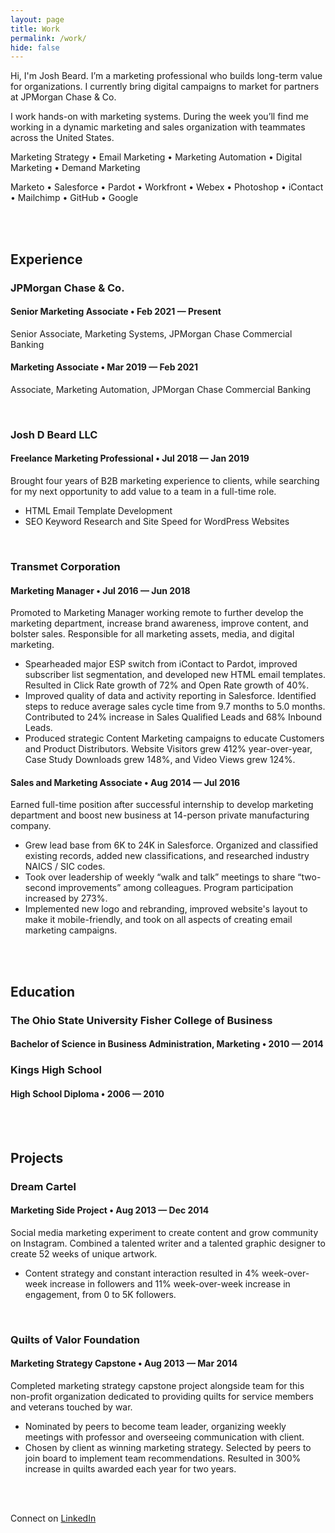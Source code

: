 ```yaml
---
layout: page
title: Work
permalink: /work/
hide: false
---
```



Hi, I'm Josh Beard. I’m a marketing professional who builds long-term value for organizations. I currently bring digital campaigns to market for partners at JPMorgan Chase & Co.

I work hands-on with marketing systems. During the week you’ll find me working in a dynamic marketing and sales organization with teammates across the United States.

Marketing Strategy • Email Marketing • Marketing Automation • Digital Marketing • Demand Marketing

Marketo • Salesforce • Pardot • Workfront • Webex • Photoshop • iContact • Mailchimp • GitHub • Google

<br>
<br>


## Experience


### JPMorgan Chase & Co.

#### Senior Marketing Associate &bull; Feb 2021 &mdash; Present

Senior Associate, Marketing Systems, JPMorgan Chase Commercial Banking

#### Marketing Associate &bull; Mar 2019 &mdash; Feb 2021

Associate, Marketing Automation, JPMorgan Chase Commercial Banking

<br>

### Josh D Beard LLC

#### Freelance Marketing Professional &bull; Jul 2018 &mdash; Jan 2019

Brought four years of B2B marketing experience to clients, while searching for my next opportunity to add value to a team in a full-time role.
- HTML Email Template Development
- SEO Keyword Research and Site Speed for WordPress Websites

<br>

### Transmet Corporation

#### Marketing Manager &bull; Jul 2016 &mdash; Jun 2018

Promoted to Marketing Manager working remote to further develop the marketing department, increase brand awareness, improve content, and bolster sales. Responsible for all marketing assets, media, and digital marketing.
- Spearheaded major ESP switch from iContact to Pardot, improved subscriber list segmentation, and developed new HTML email templates. Resulted in Click Rate growth of 72% and Open Rate growth of 40%.
- Improved quality of data and activity reporting in Salesforce. Identified steps to reduce average sales cycle time from 9.7 months to 5.0 months. Contributed to 24% increase in Sales Qualified Leads and 68% Inbound Leads.
- Produced strategic Content Marketing campaigns to educate Customers and Product Distributors. Website Visitors grew 412% year-over-year, Case Study Downloads grew 148%, and Video Views grew 124%.

#### Sales and Marketing Associate &bull; Aug 2014 &mdash; Jul 2016

Earned full-time position after successful internship to develop marketing department and boost new business at 14-person private manufacturing company.
- Grew lead base from 6K to 24K in Salesforce. Organized and classified existing records, added new classifications, and researched industry NAICS / SIC codes.
- Took over leadership of weekly “walk and talk” meetings to share “two-second improvements” among colleagues. Program participation increased by 273%.
- Implemented new logo and rebranding, improved website's layout to make it mobile-friendly, and took on all aspects of creating email marketing campaigns.


<br>
<br>


## Education 


### The Ohio State University Fisher College of Business

#### Bachelor of Science in Business Administration, Marketing &bull; 2010 &mdash; 2014


### Kings High School

#### High School Diploma &bull; 2006 &mdash; 2010


<br>
<br>


## Projects


### Dream Cartel

#### Marketing Side Project &bull; Aug 2013 &mdash; Dec 2014

Social media marketing experiment to create content and grow community on Instagram. Combined a talented writer and a talented graphic designer to create 52 weeks of unique artwork. 
- Content strategy and constant interaction resulted in 4% week-over-week increase in followers and 11% week-over-week increase in engagement, from 0 to 5K followers. 

<br>

### Quilts of Valor Foundation

#### Marketing Strategy Capstone &bull; Aug 2013 &mdash; Mar 2014

Completed marketing strategy capstone project alongside team for this non-profit organization dedicated to providing quilts for service members and veterans touched by war. 
- Nominated by peers to become team leader, organizing weekly meetings with professor and overseeing communication with client. 
- Chosen by client as winning marketing strategy. Selected by peers to join board to implement team recommendations. Resulted in 300% increase in quilts awarded each year for two years. 


<br>
<br>

Connect on <a href="https://www.linkedin.com/in/joshbeardxyz/" title="Josh Beard on LinkedIn" target="_blank" rel="noopener noreferrer">LinkedIn</a>

<br>
<br>
